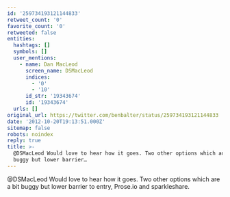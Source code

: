```yaml
---
id: '259734193121144833'
retweet_count: '0'
favorite_count: '0'
retweeted: false
entities:
  hashtags: []
  symbols: []
  user_mentions:
    - name: Dan MacLeod
      screen_name: DSMacLeod
      indices:
        - '0'
        - '10'
      id_str: '19343674'
      id: '19343674'
  urls: []
original_url: https://twitter.com/benbalter/status/259734193121144833
date: '2012-10-20T19:13:51.000Z'
sitemap: false
robots: noindex
reply: true
title: >-
  @DSMacLeod Would love to hear how it goes. Two other options which are a bit
  buggy but lower barrier…
---
```


@DSMacLeod Would love to hear how it goes. Two other options which are a bit buggy but lower barrier to entry, Prose.io and sparkleshare.
